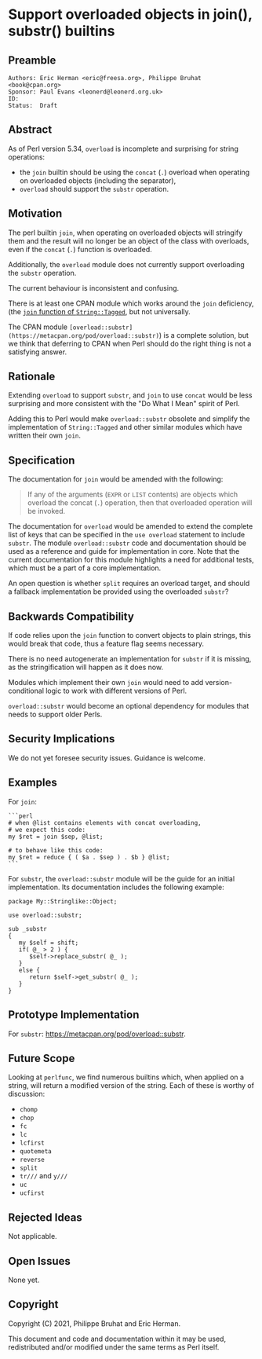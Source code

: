 # Support overloaded objects in join(), substr() builtins

## Preamble

    Authors: Eric Herman <eric@freesa.org>, Philippe Bruhat <book@cpan.org>
    Sponsor: Paul Evans <leonerd@leonerd.org.uk>
    ID:
    Status:  Draft

## Abstract

As of Perl version 5.34, `overload` is incomplete and surprising for
string operations:

* the `join` builtin should be using the `concat` (`.`) overload
  when operating on overloaded objects (including the separator),
* `overload` should support the `substr` operation.

## Motivation

The perl builtin `join`, when operating on overloaded objects will
stringify them and the result will no longer be an object of the class
with overloads, even if the `concat` (`.`) function is overloaded.

Additionally, the `overload` module does not currently support overloading
the `substr` operation.

The current behaviour is inconsistent and confusing.

There is at least one CPAN module which works around the `join`
deficiency, (the [`join` function of
`String::Tagged`](https://metacpan.org/pod/String::Tagged#join), but not
universally.

The CPAN module
`[overload::substr](https://metacpan.org/pod/overload::substr)`) is a
complete solution, but we think that deferring to CPAN when Perl should
do the right thing is not a satisfying answer.

## Rationale

Extending `overload` to support `substr`, and `join` to use `concat`
would be less surprising and more consistent with the "Do What I Mean"
spirit of Perl.

Adding this to Perl would make `overload::substr` obsolete and simplify
the implementation of `String::Tagged` and other similar modules which
have written their own `join`.

## Specification

The documentation for `join` would be amended with the following:

> If any of the arguments (`EXPR` or `LIST` contents) are objects which
> overload the concat (`.`) operation, then that overloaded operation
> will be invoked.

The documentation for `overload` would be amended to extend the complete
list of keys that can be specified in the `use overload` statement to
include `substr`. The module `overload::substr` code and documentation
should be used as a reference and guide for implementation in core. Note
that the current documentation for this module highlights a need for
additional tests, which must be a part of a core implementation.

An open question is whether `split` requires an overload target,
and should a fallback implementation be provided using the
overloaded `substr`?

## Backwards Compatibility

If code relies upon the `join` function to convert objects to plain
strings, this would break that code, thus a feature flag seems
necessary.

There is no need autogenerate an implementation for `substr` if it is
missing, as the stringification will happen as it does now.

Modules which implement their own `join` would need to add
version-conditional logic to work with different versions of Perl.

`overload::substr` would become an optional dependency for modules
that needs to support older Perls.

## Security Implications

We do not yet foresee security issues. Guidance is welcome.

## Examples

For `join`:

    ```perl
    # when @list contains elements with concat overloading,
    # we expect this code:
    my $ret = join $sep, @list;

    # to behave like this code:
    my $ret = reduce { ( $a . $sep ) . $b } @list;
    ```

For `substr`, the `overload::substr` module will be the guide for an
initial implementation. Its documentation includes the following example:

    package My::Stringlike::Object;

    use overload::substr;

    sub _substr
    {
       my $self = shift;
       if( @_ > 2 ) {
          $self->replace_substr( @_ );
       }
       else {
          return $self->get_substr( @_ );
       }
    }

## Prototype Implementation

For `substr`: <https://metacpan.org/pod/overload::substr>.

## Future Scope

Looking at `perlfunc`, we find numerous builtins which, when applied
on a string, will return a modified version of the string. Each of these
is worthy of discussion:

* `chomp`
* `chop`
* `fc`
* `lc`
* `lcfirst`
* `quotemeta`
* `reverse`
* `split`
* `tr///` and `y///`
* `uc`
* `ucfirst`

## Rejected Ideas

Not applicable.

## Open Issues

None yet.

## Copyright

Copyright (C) 2021, Philippe Bruhat and Eric Herman.

This document and code and documentation within it may be used,
redistributed and/or modified under the same terms as Perl itself.

